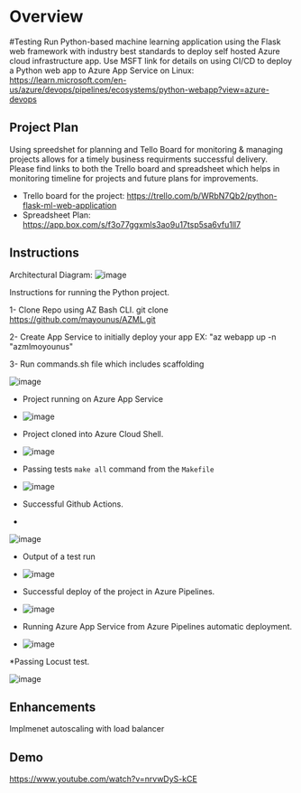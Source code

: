 # Overview
#Testing
Run Python-based machine learning application using the Flask web framework with industry best standards to deploy self hosted Azure cloud infrastructure app. Use MSFT link for details on using CI/CD to deploy a Python web app to Azure App Service on Linux: https://learn.microsoft.com/en-us/azure/devops/pipelines/ecosystems/python-webapp?view=azure-devops


## Project Plan
Using spreedshet for planning and Tello Board for monitoring & managing projects allows for a timely business requirments successful delivery. 
Please find links to both the Trello board and spreadsheet which helps in monitoring timeline for projects and future plans for improvements. 

* Trello board for the project: https://trello.com/b/WRbN7Qb2/python-flask-ml-web-application
* Spreadsheet Plan: https://app.box.com/s/f3o77ggxmls3ao9u17tsp5sa6vfu1ll7


## Instructions

Architectural Diagram:
![image](https://github.com/mayounus/AZML/assets/129637851/95695607-acfe-4db5-83a4-7cf6597256b1)


Instructions for running the Python project.  

1- Clone Repo using AZ Bash CLI.   git clone https://github.com/mayounus/AZML.git

2- Create App Service to initially deploy your app EX: "az webapp up -n "azmlmoyounus"

3- Run commands.sh file which includes scaffolding

   ![image](https://github.com/mayounus/AZML/assets/129637851/78748cb7-738a-48a7-a926-d3f48f6b2a07)
   
* Project running on Azure App Service
* 
  ![image](https://github.com/mayounus/AZML/assets/129637851/15b29188-9e6f-47ad-9d14-57780656c1e0)

* Project cloned into Azure Cloud Shell.
* 
  ![image](https://github.com/mayounus/AZML/assets/129637851/23b79fe4-7c1e-473e-9f85-a0437b57bd53)

* Passing tests `make all` command from the `Makefile`
* 
  ![image](https://github.com/mayounus/AZML/assets/129637851/522f07a9-cdb6-4c59-8eaa-081b03dc6d6d)
  
 * Successful Github Actions.
 * 
  ![image](https://github.com/mayounus/AZML/assets/129637851/4bb29acb-b149-4207-852f-dada8f1e9af9)

* Output of a test run
* 
  ![image](https://github.com/mayounus/AZML/assets/129637851/b3ad8f28-27d3-459b-97bb-83db32da9eea)

* Successful deploy of the project in Azure Pipelines.  
* 
  ![image](https://github.com/mayounus/AZML/assets/129637851/74e0046b-6fb4-463a-b9e6-69891349e00c)

* Running Azure App Service from Azure Pipelines automatic deployment.
* 
  ![image](https://github.com/mayounus/AZML/assets/129637851/5c3678c5-52ab-472d-b0ee-68bc28554915)

 *Passing Locust test.
 
  ![image](https://github.com/mayounus/AZML/assets/129637851/2eed5897-c73a-4869-a7cf-b4ba38b805e7)

## Enhancements

Implmenet autoscaling with load balancer

## Demo 

https://www.youtube.com/watch?v=nrvwDyS-kCE


